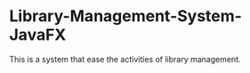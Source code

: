 # Library-Management-System-JavaFX
This is a system that ease the activities of library management.
